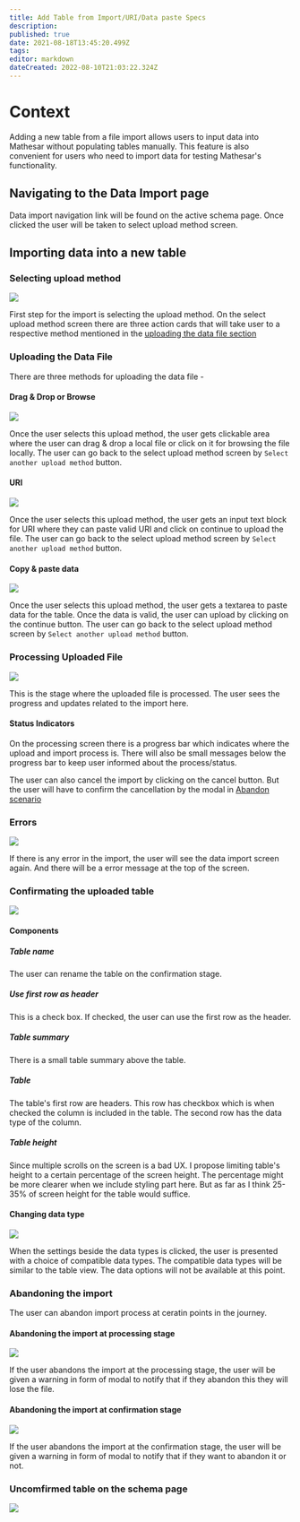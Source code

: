 ```yaml
---
title: Add Table from Import/URI/Data paste Specs
description: 
published: true
date: 2021-08-18T13:45:20.499Z
tags: 
editor: markdown
dateCreated: 2022-08-10T21:03:22.324Z
---
```


# Context
Adding a new table from a file import allows users to input data into Mathesar without populating tables manually. This feature is also convenient for users who need to import data for testing Mathesar's functionality.

## Navigating to the Data Import page

Data import navigation link will be found on the active schema page. Once clicked the user will be taken to select upload method screen.

## Importing data into a new table

### Selecting upload method
![](https://share.balsamiq.com/c/uhmhbecvbb8cji2LVGFRWo.png)

First step for the import is selecting the upload method. On the select upload method screen there are three action cards that will take user to a respective method mentioned in the [uploading the data file section](#uploading-the-data-file)

### Uploading the Data File
There are three methods for uploading the data file -

#### Drag & Drop or Browse
![](https://share.balsamiq.com/c/Lhu3yxutZVoXivwcKPtT1.png)

Once the user selects this upload method, the user gets clickable area where the user can drag & drop a local file or click on it for browsing the file locally. The user can go back to the select upload method screen by `Select another upload method` button.

#### URI
![](https://share.balsamiq.com/c/r7fmqfwG2hmjTTbwvMRehr.png)

Once the user selects this upload method, the user gets an input text block for URI where they can paste valid URI and click on continue to upload the file. The user can go back to the select upload method screen by `Select another upload method` button.

#### Copy & paste data
![](https://share.balsamiq.com/c/uC1C6dxPCze6oiHHTAkAvt.png)

Once the user selects this upload method, the user gets a textarea to paste data for the table. Once the data is valid, the user can upload by clicking on the continue button. The user can go back to the select upload method screen by `Select another upload method` button.

### Processing Uploaded File
![](https://share.balsamiq.com/c/9d1wf4y7cgBUawWbdcoThs.png)

This is the stage where the uploaded file is processed. The user sees the progress and updates related to the import here. 

#### Status Indicators

On the processing screen there is a progress bar which indicates where the upload and import process is. There will also be small messages below the progress bar to keep user informed about the process/status.

The user can also cancel the import by clicking on the cancel button. But the user will have to confirm the cancellation by the modal in [Abandon scenario](#abandoning-the-file-processing-step)

### Errors 
![](https://share.balsamiq.com/c/asGm1LMUCEvjCd1jBdcDEA.png)

If there is any error in the import, the user will see the data import screen again. And there will be a error message at the top of the screen.

### Confirmating the uploaded table
![](https://share.balsamiq.com/c/g1YFz8wYRm71tQ5W6skCX7.png)

#### Components

##### Table name
The user can rename the table on the confirmation stage. 

##### Use first row as header
This is a check box. If checked, the user can use the first row as the header.

##### Table summary
There is a small table summary above the table. 

##### Table 
The table's first row are headers. This row has checkbox which is when checked the column is included in the table. The second row has the data type of the column. 

##### Table height
Since multiple scrolls on the screen is a bad UX. I propose limiting table's height to a certain percentage of the screen height. The percentage might be more clearer when we include styling part here. But as far as I think 25-35% of screen height for the table would suffice. 

#### Changing data type
![](https://share.balsamiq.com/c/agFL3gk3gc7pkgjc2GUcw3.png)

When the settings beside the data types is clicked, the user is presented with a choice of compatible data types. The compatible data types will be similar to the table view. The data options will not be available at this point. 

### Abandoning the import 
The user can abandon import process at ceratin points in the journey.

#### Abandoning the import at processing stage
![](https://share.balsamiq.com/c/8WvP45gNpqAm3UYUM1r3m2.png)

If the user abandons the import at the processing stage, the user will be given a warning in form of modal to notify that if they abandon this they will lose the file.

#### Abandoning the import at confirmation stage
![](https://share.balsamiq.com/c/6XqnBjSAk2FUAK8DyexoU5.png)

If the user abandons the import at the confirmation stage, the user will be given a warning in form of modal to notify that if they want to abandon it or not.

### Uncomfirmed table on the schema page
![](https://share.balsamiq.com/c/vr3pvTp1cUsMJw7gb8xNKY.png)